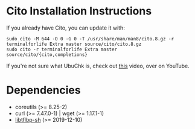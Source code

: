 # Cito Installation Instructions

If you already have Cito, you can update it with:

```
sudo cito -M 644 -O 0 -G 0 -T /usr/share/man/man8/cito.8.gz -r terminalforlife Extra master source/cito/cito.8.gz
sudo cito -r terminalforlife Extra master source/cito/{cito,completions}
```

If you're not sure what UbuChk is, check out [this](https://youtu.be/CZ4Kn0gtHaM) video, over on YouTube.

# Dependencies

  * coreutils (>= 8.25-2)
  * curl (>= 7.47.0-1) | wget (>= 1.17.1-1)
  * [libtflbp-sh](https://github.com/terminalforlife/Extra/tree/master/source/libtflbp-sh) (>= 2019-12-10)
